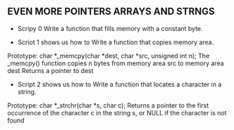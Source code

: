 ## EVEN MORE POINTERS ARRAYS AND STRNGS

* Scripy 0 Write a function that fills memory with a constant byte.

* Scriot 1 shows us how to Write a function that copies memory area.

Prototype: char *_memcpy(char *dest, char *src, unsigned int n);
The _memcpy() function copies n bytes from memory area src to memory area dest
Returns a pointer to dest

* Script 2 shows us how to Write a function that locates a character in a string.

Prototype: char *_strchr(char *s, char c);
Returns a pointer to the first occurrence of the character c in the string s, or NULL if the character is not found
